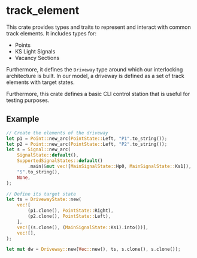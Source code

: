 # track_element

This crate provides types and traits to represent and interact with common track elements. It includes types for:

- Points
- KS Light Signals
- Vacancy Sections

Furthermore, it defines the `Driveway` type around which our interlocking architecture is built. In our model, a
driveway is defined as a set of track elements with target states.

Furthermore, this crate defines a basic CLI control station that is useful for testing purposes.

## Example

```rust
// Create the elements of the driveway
let p1 = Point::new_arc(PointState::Left, "P1".to_string());
let p2 = Point::new_arc(PointState::Left, "P2".to_string());
let s = Signal::new_arc(
    SignalState::default(),
    SupportedSignalStates::default()
        .main(&mut vec![MainSignalState::Hp0, MainSignalState::Ks1]),
    "S".to_string(),
    None,
);

// Define its target state
let ts = DrivewayState::new(
    vec![
        (p1.clone(), PointState::Right),
        (p2.clone(), PointState::Left),
    ],
    vec![(s.clone(), (MainSignalState::Ks1).into())],
    vec![],
);

let mut dw = Driveway::new(Vec::new(), ts, s.clone(), s.clone());
```